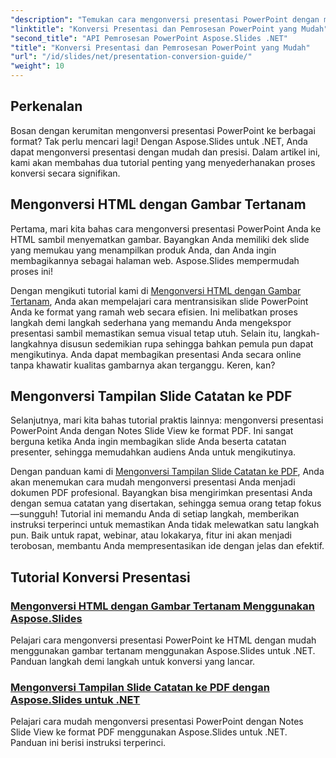 ```yaml
---
"description": "Temukan cara mengonversi presentasi PowerPoint dengan mudah menggunakan Aspose.Slides untuk .NET dengan tutorial langkah demi langkah yang jelas."
"linktitle": "Konversi Presentasi dan Pemrosesan PowerPoint yang Mudah"
"second_title": "API Pemrosesan PowerPoint Aspose.Slides .NET"
"title": "Konversi Presentasi dan Pemrosesan PowerPoint yang Mudah"
"url": "/id/slides/net/presentation-conversion-guide/"
"weight": 10
---
```


## Perkenalan

Bosan dengan kerumitan mengonversi presentasi PowerPoint ke berbagai format? Tak perlu mencari lagi! Dengan Aspose.Slides untuk .NET, Anda dapat mengonversi presentasi dengan mudah dan presisi. Dalam artikel ini, kami akan membahas dua tutorial penting yang menyederhanakan proses konversi secara signifikan.

## Mengonversi HTML dengan Gambar Tertanam

Pertama, mari kita bahas cara mengonversi presentasi PowerPoint Anda ke HTML sambil menyematkan gambar. Bayangkan Anda memiliki dek slide yang memukau yang menampilkan produk Anda, dan Anda ingin membagikannya sebagai halaman web. Aspose.Slides mempermudah proses ini! 

Dengan mengikuti tutorial kami di [Mengonversi HTML dengan Gambar Tertanam](./converting-html-with-embedded-images/), Anda akan mempelajari cara mentransisikan slide PowerPoint Anda ke format yang ramah web secara efisien. Ini melibatkan proses langkah demi langkah sederhana yang memandu Anda mengekspor presentasi sambil memastikan semua visual tetap utuh. Selain itu, langkah-langkahnya disusun sedemikian rupa sehingga bahkan pemula pun dapat mengikutinya. Anda dapat membagikan presentasi Anda secara online tanpa khawatir kualitas gambarnya akan terganggu. Keren, kan?

## Mengonversi Tampilan Slide Catatan ke PDF

Selanjutnya, mari kita bahas tutorial praktis lainnya: mengonversi presentasi PowerPoint Anda dengan Notes Slide View ke format PDF. Ini sangat berguna ketika Anda ingin membagikan slide Anda beserta catatan presenter, sehingga memudahkan audiens Anda untuk mengikutinya. 

Dengan panduan kami di [Mengonversi Tampilan Slide Catatan ke PDF](./converting-notes-slide-view-to-pdf/), Anda akan menemukan cara mudah mengonversi presentasi Anda menjadi dokumen PDF profesional. Bayangkan bisa mengirimkan presentasi Anda dengan semua catatan yang disertakan, sehingga semua orang tetap fokus—sungguh! Tutorial ini memandu Anda di setiap langkah, memberikan instruksi terperinci untuk memastikan Anda tidak melewatkan satu langkah pun. Baik untuk rapat, webinar, atau lokakarya, fitur ini akan menjadi terobosan, membantu Anda mempresentasikan ide dengan jelas dan efektif.

## Tutorial Konversi Presentasi
### [Mengonversi HTML dengan Gambar Tertanam Menggunakan Aspose.Slides](./converting-html-with-embedded-images/)
Pelajari cara mengonversi presentasi PowerPoint ke HTML dengan mudah menggunakan gambar tertanam menggunakan Aspose.Slides untuk .NET. Panduan langkah demi langkah untuk konversi yang lancar.
### [Mengonversi Tampilan Slide Catatan ke PDF dengan Aspose.Slides untuk .NET](./converting-notes-slide-view-to-pdf/)
Pelajari cara mudah mengonversi presentasi PowerPoint dengan Notes Slide View ke format PDF menggunakan Aspose.Slides untuk .NET. Panduan ini berisi instruksi terperinci.
